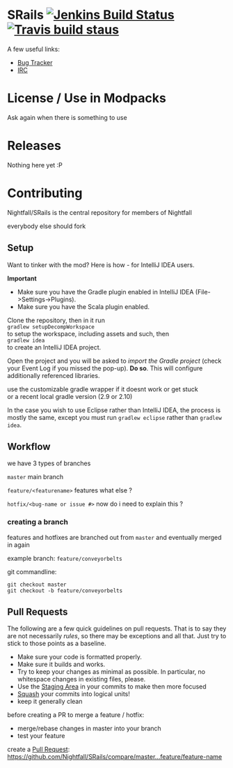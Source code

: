 # SRails [![Jenkins Build Status](http://img.shields.io/jenkins/s/http/jenkins.rx14.co.uk/job/Nightfall/SRails.svg)](http://jenkins.rx14.co.uk/job/Nightfall/job/SRails/) [![Travis build staus](https://img.shields.io/travis/Nightfall/SRails/master.svg)](https://travis-ci.org/Nightfall/SRails/branches)



A few useful links:
* [Bug Tracker][issues]
* [IRC][irc]

# License / Use in Modpacks

Ask again when there is something to use

# Releases

Nothing here yet :P

# Contributing

Nightfall/SRails is the central repository for members of Nightfall

everybody else should fork

## Setup

Want to tinker with the mod? Here is how - for IntelliJ IDEA users.

**Important**
- Make sure you have the Gradle plugin enabled in IntelliJ IDEA (File->Settings->Plugins).
- Make sure you have the Scala plugin enabled.

Clone the repository, then in it run  
`gradlew setupDecompWorkspace`  
to setup the workspace, including assets and such, then  
`gradlew idea`  
to create an IntelliJ IDEA project.

Open the project and you will be asked to *import the Gradle project* (check your Event Log if you missed the pop-up). **Do so**. This will configure additionally referenced libraries.

use the customizable gradle wrapper if it doesnt work or get stuck   
or a recent local gradle version (2.9 or 2.10)

In the case you wish to use Eclipse rather than IntelliJ IDEA, the process is mostly the same, except you must run `gradlew eclipse` rather than `gradlew idea`.


## Workflow

we have 3 types of branches

`master` main branch

`feature/<featurename>` features what else ?

`hotfix/<bug-name or issue #>` now do i need to explain this ?

### creating a branch

features and hotfixes are branched out from `master` and eventually merged in again

example branch: `feature/conveyorbelts`

git commandline:
```git
git checkout master
git checkout -b feature/conveyorbelts
```

## Pull Requests

The following are a few quick guidelines on pull requests. That is to say they are not necessarily *rules*, so there may be exceptions and all that. Just try to stick to those points as a baseline.
- Make sure your code is formatted properly.
- Make sure it builds and works.
- Try to keep your changes as minimal as possible. In particular, no whitespace changes in existing files, please.
- Use the [Staging Area](http://gitready.com/beginner/2009/01/18/the-staging-area.html) in your commits to make then more focused   
- [Squash](http://gitready.com/advanced/2009/02/10/squashing-commits-with-rebase.html) your commits into logical units!
- keep it generally clean

before creating a PR to merge a feature / hotfix:
- merge/rebase changes in master into your branch
- test your feature

create a [Pull Request][pr]: https://github.com/Nightfall/SRails/compare/master...feature/feature-name



[irc]: http://webchat.esper.net/?channels=#sapphire
[issues]: https://github.com/Nightfall/SRails/issues?state=open
[pr]: https://github.com/Nightfall/SRails/pulls?state=open
